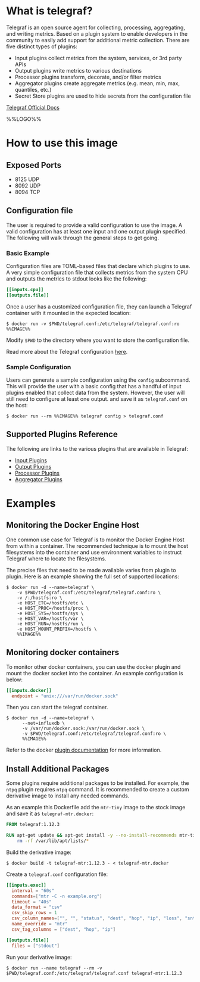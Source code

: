 # What is telegraf?

Telegraf is an open source agent for collecting, processing, aggregating, and
writing metrics. Based on a plugin system to enable developers in the community
to easily add support for additional metric collection. There are five distinct
types of plugins:

* Input plugins collect metrics from the system, services, or 3rd party APIs
* Output plugins write metrics to various destinations
* Processor plugins transform, decorate, and/or filter metrics
* Aggregator plugins create aggregate metrics (e.g. mean, min, max, quantiles, etc.)
* Secret Store plugins are used to hide secrets from the configuration file

[Telegraf Official Docs](https://docs.influxdata.com/telegraf/latest/get_started/)

%%LOGO%%

# How to use this image

## Exposed Ports

- 8125 UDP
- 8092 UDP
- 8094 TCP

## Configuration file

The user is required to provide a valid configuration to use the image. A valid
configuration has at least one input and one output plugin specified. The
following will walk through the general steps to get going.

### Basic Example

Configuration files are TOML-based files that declare which plugins to use.
A very simple configuration file that collects metrics from the system CPU
and outputs the metrics to stdout looks like the following:

```toml
[[inputs.cpu]]
[[outputs.file]]
```

Once a user has a customized configuration file, they can launch a Telegraf
container with it mounted in the expected location:

```console
$ docker run -v $PWD/telegraf.conf:/etc/telegraf/telegraf.conf:ro %%IMAGE%%
```

Modify `$PWD` to the directory where you want to store the configuration file.

Read more about the Telegraf configuration [here](https://docs.influxdata.com/telegraf/latest/administration/configuration/).

### Sample Configuration

Users can generate a sample configuration using the `config` subcommand. This
will provide the user with a basic config that has a handful of input plugins
enabled that collect data from the system. However, the user will still need to
configure at least one output. and save it as `telegraf.conf` on the host:

```console
$ docker run --rm %%IMAGE%% telegraf config > telegraf.conf
```

## Supported Plugins Reference

The following are links to the various plugins that are available in Telegraf:

- [Input Plugins](https://docs.influxdata.com/telegraf/latest/plugins/#input-plugins)
- [Output Plugins](https://docs.influxdata.com/telegraf/latest/plugins/#output-plugins)
- [Processor Plugins](https://docs.influxdata.com/telegraf/latest/plugins/#processor-plugins)
- [Aggregator Plugins](https://docs.influxdata.com/telegraf/latest/plugins/#aggregator-plugins)

# Examples

## Monitoring the Docker Engine Host

One common use case for Telegraf is to monitor the Docker Engine Host from within a container. The recommended technique is to mount the host filesystems into the container and use environment variables to instruct Telegraf where to locate the filesystems.

The precise files that need to be made available varies from plugin to plugin. Here is an example showing the full set of supported locations:

```console
$ docker run -d --name=telegraf \
	-v $PWD/telegraf.conf:/etc/telegraf/telegraf.conf:ro \
	-v /:/hostfs:ro \
	-e HOST_ETC=/hostfs/etc \
	-e HOST_PROC=/hostfs/proc \
	-e HOST_SYS=/hostfs/sys \
	-e HOST_VAR=/hostfs/var \
	-e HOST_RUN=/hostfs/run \
	-e HOST_MOUNT_PREFIX=/hostfs \
	%%IMAGE%%
```

## Monitoring docker containers

To monitor other docker containers, you can use the docker plugin and mount the docker socket into the container. An example configuration is below:

```toml
[[inputs.docker]]
  endpoint = "unix:///var/run/docker.sock"
```

Then you can start the telegraf container.

```console
$ docker run -d --name=telegraf \
      --net=influxdb \
      -v /var/run/docker.sock:/var/run/docker.sock \
      -v $PWD/telegraf.conf:/etc/telegraf/telegraf.conf:ro \
      %%IMAGE%%
```

Refer to the docker [plugin documentation](https://github.com/influxdata/telegraf/blob/master/plugins/inputs/docker/README.md) for more information.

## Install Additional Packages

Some plugins require additional packages to be installed. For example, the `ntpq` plugin requires `ntpq` command. It is recommended to create a custom derivative image to install any needed commands.

As an example this Dockerfile add the `mtr-tiny` image to the stock image and save it as `telegraf-mtr.docker`:

```dockerfile
FROM telegraf:1.12.3

RUN apt-get update && apt-get install -y --no-install-recommends mtr-tiny && \
	rm -rf /var/lib/apt/lists/*
```

Build the derivative image:

```console
$ docker build -t telegraf-mtr:1.12.3 - < telegraf-mtr.docker
```

Create a `telegraf.conf` configuration file:

```toml
[[inputs.exec]]
  interval = "60s"
  commands=["mtr -C -n example.org"]
  timeout = "40s"
  data_format = "csv"
  csv_skip_rows = 1
  csv_column_names=["", "", "status", "dest", "hop", "ip", "loss", "snt", "", "", "avg", "best", "worst", "stdev"]
  name_override = "mtr"
  csv_tag_columns = ["dest", "hop", "ip"]

[[outputs.file]]
  files = ["stdout"]
```

Run your derivative image:

```console
$ docker run --name telegraf --rm -v $PWD/telegraf.conf:/etc/telegraf/telegraf.conf telegraf-mtr:1.12.3
```
